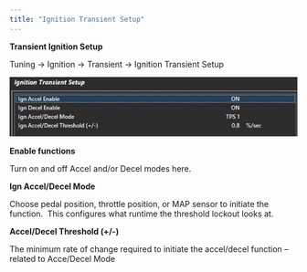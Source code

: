 ```yaml
---
title: "Ignition Transient Setup"
---
```


**Transient Ignition Setup**


Tuning -\> Ignition -\> Transient -\> Ignition Transient Setup


![Image](</img/NewItem237.png>)


**Enable functions**


Turn on and off Accel and/or Decel modes here. &nbsp;


**Ign Accel/Decel Mode**


Choose pedal position, throttle position, or MAP sensor to initiate the function.&nbsp; This configures what runtime the threshold lockout looks at. &nbsp;


**Accel/Decel Threshold (+/-)**


The minimum rate of change required to initiate the accel/decel function – related to Acce/Decel Mode
